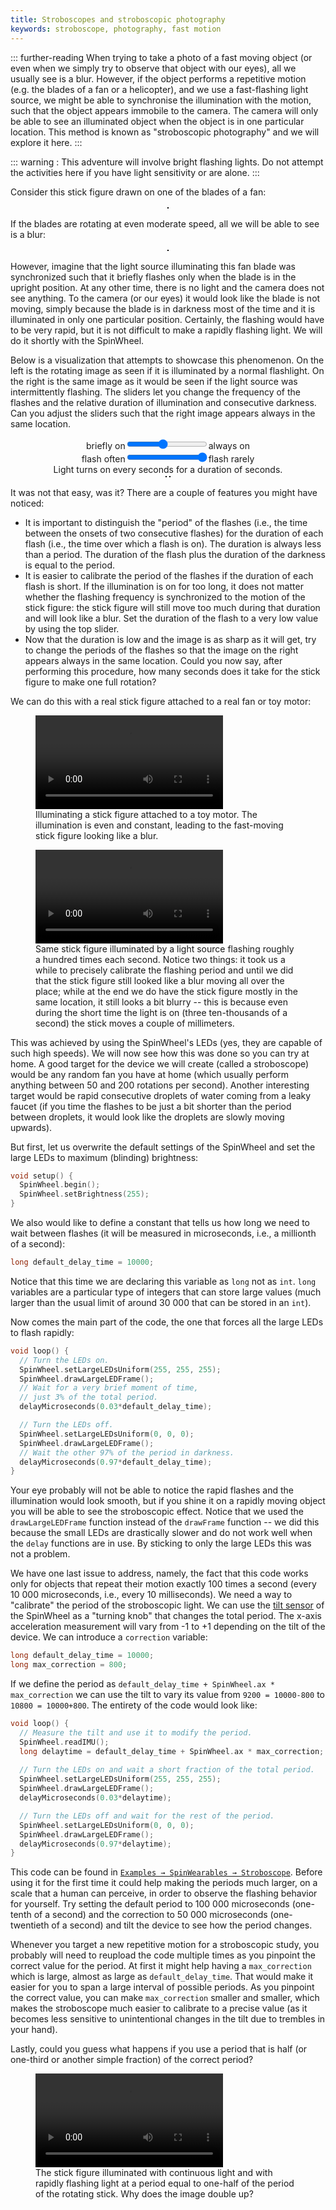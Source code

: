 ```yaml
---
title: Stroboscopes and stroboscopic photography
keywords: stroboscope, photography, fast motion
---
```


::: further-reading
When trying to take a photo of a fast moving object
(or even when we simply try to observe that object with our eyes),
all we usually see is a blur.
However, if the object performs a repetitive motion
(e.g. the blades of a fan or a helicopter),
and we use a fast-flashing light source,
we might be able to synchronise the illumination with the motion,
such that the object appears immobile to the camera.
The camera will only be able to see an illuminated object
when the object is in one particular location.
This method is known as "stroboscopic photography" and we will explore it here.
:::

::: warning :
This adventure will involve bright flashing lights. Do not attempt the activities here if you have light sensitivity or are alone.
:::

Consider this stick figure drawn on one of the blades of a fan:

<style>
.strobanim {
  justify-content: center;
  display: flex;
  flex-direction: row;
  position: relative;
}
.strobanim > canvas {
  border: solid 1px black;
  margin: 2px;
}
</style>
<div class="strobanim" id="stationary_stick_figure">
<canvas width=200 height=200></canvas>
</div>
<script>
var rotstep = 3.1415 / 25.324;

function draw_stick_figure(ctx) {
  ctx.lineWidth = 10;
  ctx.beginPath();
  ctx.arc(100, 55, 50, 0, Math.PI * 2, true); // Outer circle
  ctx.moveTo(135, 55);
  ctx.arc(100, 55, 35, 0, Math.PI, false); // Mouth (clockwise)
  ctx.moveTo(90, 45);
  ctx.arc(85, 45, 5, 0, Math.PI * 2, true); // Left eye
  ctx.moveTo(120, 45);
  ctx.arc(115, 45, 5, 0, Math.PI * 2, true); // Right eye
  ctx.stroke();
}

const stationary_stick_figure = document.getElementById('stationary_stick_figure');
const ssf_ctx = stationary_stick_figure.getElementsByTagName('canvas')[0].getContext('2d');

draw_stick_figure(ssf_ctx);
</script>

If the blades are rotating at even moderate speed, all we will be able to see is a blur:

<div class="strobanim" id="rotating_stick_figure">
<canvas width=200 height=200></canvas>
</div>
<script>
const rotating_stick_figure = document.getElementById('rotating_stick_figure');
const rsf_ctx = rotating_stick_figure.getElementsByTagName('canvas')[0].getContext('2d');
var rsf_canvas_buffer = document.createElement('canvas');
var rsf_ctx_buffer = rsf_canvas_buffer.getContext('2d');
rsf_ctx_buffer.fillStyle = "rgba(255,255,255,0.15)";
draw_stick_figure(rsf_ctx_buffer);
for (var i=0; i<=2; i++) {
  rsf_ctx_buffer.fillRect(0,0,200,200);
  rsf_ctx_buffer.translate(100,100);
  rsf_ctx_buffer.rotate(rotstep/4);
  rsf_ctx_buffer.translate(-100,-100);
  draw_stick_figure(rsf_ctx_buffer);
}
function rsf_draw() {
  rsf_ctx.translate(100,100);
  rsf_ctx.rotate(rotstep);
  rsf_ctx.translate(-100,-100);
  rsf_ctx.drawImage(rsf_canvas_buffer, 0, 0);
  window.requestAnimationFrame(rsf_draw);
}
rsf_draw();
</script>

However, imagine that the light source illuminating this fan blade was synchronized
such that it briefly flashes only when the blade is in the upright position.
At any other time, there is no light and the camera does not see anything.
To the camera (or our eyes) it would look like the blade is not moving,
simply because the blade is in darkness most of the time
and it is illuminated in only one particular position.
Certainly, the flashing would have to be very rapid,
but it is not difficult to make a rapidly flashing light.
We will do it shortly with the SpinWheel.

Below is a visualization that attempts to showcase this phenomenon.
On the left is the rotating image as seen if it is illuminated by a normal flashlight.
On the right is the same image as it would be seen if the light source was intermittently flashing.
The sliders let you change the frequency of the flashes and the relative duration of illumination and consecutive darkness.
Can you adjust the sliders such that the right image appears always in the same location.

<div style="text-align:center">briefly on<input type="range" min="10" max="100" value="50" id="strobduty">always on</div>
<div style="text-align:center">flash often<input type="range" min="10" max="100" value="100" id="strobperiod">flash rarely</div>
<div style="text-align:center">Light turns on every <strong id=visperiod></strong> seconds for a duration of <strong id=visduty></strong> seconds.</div>
<div class="strobanim" id="strob_stick_figure">
<canvas id="strob_all" width=200 height=200></canvas>
<canvas id="strob_sync" width=200 height=200></canvas>
</div>
<script>
const visduty = document.getElementById('visduty');
const visperiod = document.getElementById('visperiod');
const strobduty = document.getElementById('strobduty');
const strobperiod = document.getElementById('strobperiod');
const strob_stick_figure = document.getElementById('strob_stick_figure');
const strobsf_canvas = strob_stick_figure.getElementsByTagName('canvas')[0];
const strobsf_ctx = strobsf_canvas.getContext('2d');
const syncsf_ctx = strob_stick_figure.getElementsByTagName('canvas')[1].getContext('2d');
var strobsf_canvas_buffer = document.createElement('canvas');
var strobsf_ctx_buffer = strobsf_canvas_buffer.getContext('2d');
var strobison = false;
var firstframe = false;
strobsf_ctx.fillStyle = "rgba(200,40,40,0.55)";
strobsf_ctx_buffer.fillStyle = "rgba(255,255,255,0.15)";
syncsf_ctx.fillStyle = "rgba(255,255,255,0.15)";
draw_stick_figure(strobsf_ctx_buffer);
for (var i=0; i<=2; i++) {
  strobsf_ctx_buffer.fillRect(0,0,200,200);
  strobsf_ctx_buffer.translate(100,100);
  strobsf_ctx_buffer.rotate(rotstep/4);
  strobsf_ctx_buffer.translate(-100,-100);
  draw_stick_figure(strobsf_ctx_buffer);
}
function strobsf_draw() {
  strobsf_ctx.translate(100,100);
  strobsf_ctx.rotate(rotstep);
  strobsf_ctx.translate(-100,-100);
  strobsf_ctx.drawImage(strobsf_canvas_buffer, 0, 0);
  if (strobison) {
    syncsf_ctx.drawImage(strobsf_canvas, 0, 0);
    if (firstframe) {
      //strobsf_ctx.fillRect(0,0,200,200);
      firstframe = false;
    }
  } else {
    syncsf_ctx.fillRect(0,0,200,200);
  }
  window.requestAnimationFrame(strobsf_draw);
}
function turn_strob_on() {
  strobison = true;
  firstframe = true;
  setTimeout(turn_strob_off, strobduty.value*strobperiod.value/10);
}
function turn_strob_off() {
  strobison = false;
  setTimeout(turn_strob_on, (100-strobduty.value)*strobperiod.value/10);
}
strobperiod.oninput = function(){visperiod.innerHTML=`${strobperiod.value/100}`;visduty.innerHTML=`${strobduty.value*strobperiod.value/10000}`;}
strobduty.oninput = function(){visduty.innerHTML=`${strobduty.value*strobperiod.value/10000}`;}
strobperiod.oninput();
strobsf_draw();
turn_strob_on();
</script>

It was not that easy, was it? There are a couple of features you might have noticed:

- It is important to distinguish the "period" of the flashes (i.e., the time between the onsets of two consecutive flashes) for the duration of each flash (i.e., the time over which a flash is on). The duration is always less than a period. The duration of the flash plus the duration of the darkness is equal to the period.
- It is easier to calibrate the period of the flashes if the duration of each flash is short. If the illumination is on for too long, it does not matter whether the flashing frequency is synchronized to the motion of the stick figure: the stick figure will still move too much during that duration and will look like a blur. Set the duration of the flash to a very low value by using the top slider.
- Now that the duration is low and the image is as sharp as it will get, try to change the periods of the flashes so that the image on the right appears always in the same location. Could you now say, after performing this procedure, how many seconds does it take for the stick figure to make one full rotation?

We can do this with a real stick figure attached to a real fan or toy motor:

<figure><video src="/images/strob_blur.mp4" controls></video><figcaption>Illuminating a stick figure attached to a toy motor. The illumination is even and constant, leading to the fast-moving stick figure looking like a blur.</figcaption></figure>

<figure><video src="/images/strob_good.mp4" controls></video><figcaption>Same stick figure illuminated by a light source flashing roughly a hundred times each second. Notice two things: it took us a while to precisely calibrate the flashing period and until we did that the stick figure still looked like a blur moving all over the place; while at the end we do have the stick figure mostly in the same location, it still looks a bit blurry -- this is because even during the short time the light is on (three ten-thousands of a second) the stick moves a couple of millimeters.</figcaption></figure>

This was achieved by using the SpinWheel's LEDs (yes, they are capable of such high speeds). We will now see how this was done so you can try at home. A good target for the device we will create (called a stroboscope) would be any random fan you have at home (which usually perform anything between 50 and 200 rotations per second). Another interesting target would be rapid consecutive droplets of water coming from a leaky faucet (if you time the flashes to be just a bit shorter than the period between droplets, it would look like the droplets are slowly moving upwards).

But first, let us overwrite the default settings of the SpinWheel and set the large LEDs to maximum (blinding) brightness:

```cpp
void setup() {
  SpinWheel.begin();
  SpinWheel.setBrightness(255);
}
```

We also would like to define a constant that tells us how long we need to wait between flashes (it will be measured in microseconds, i.e., a millionth of a second):

```cpp
long default_delay_time = 10000;
```

Notice that this time we are declaring this variable as `long` not as `int`. `long` variables are a particular type of integers that can store large values (much larger than the usual limit of around 30 000 that can be stored in an `int`).

Now comes the main part of the code, the one that forces all the large LEDs to flash rapidly:

```cpp
void loop() {
  // Turn the LEDs on.
  SpinWheel.setLargeLEDsUniform(255, 255, 255);
  SpinWheel.drawLargeLEDFrame();
  // Wait for a very brief moment of time,
  // just 3% of the total period.
  delayMicroseconds(0.03*default_delay_time);

  // Turn the LEDs off.
  SpinWheel.setLargeLEDsUniform(0, 0, 0);
  SpinWheel.drawLargeLEDFrame();
  // Wait the other 97% of the period in darkness.
  delayMicroseconds(0.97*default_delay_time);
}
```

Your eye probably will not be able to notice the rapid flashes and the illumination would look smooth,
but if you shine it on a rapidly moving object you will be able to see the stroboscopic effect.
Notice that we used the `drawLargeLEDFrame` function instead of the `drawFrame` function --
we did this because the small LEDs are drastically slower and do not work well when the `delay` functions
are in use. By sticking to only the large LEDs this was not a problem.

We have one last issue to address, namely, the fact that this code works only for objects that repeat their motion
exactly 100 times a second (every 10 000 microseconds, i.e., every 10 milliseconds).
We need a way to "calibrate" the period of the stroboscopic light.
We can use the [tilt sensor](/tilt) of the SpinWheel as a "turning knob" that changes the total period.
The x-axis acceleration measurement will vary from -1 to +1 depending on the tilt of the device.
We can introduce a `correction` variable:

```cpp
long default_delay_time = 10000;
long max_correction = 800;
```
 
If we define the period as `default_delay_time + SpinWheel.ax * max_correction`
we can use the tilt to vary its value from
`9200 = 10000-800` to `10800 = 10000+800`.
The entirety of the code would look like:

```cpp
void loop() {
  // Measure the tilt and use it to modify the period.
  SpinWheel.readIMU();
  long delaytime = default_delay_time + SpinWheel.ax * max_correction;
  
  // Turn the LEDs on and wait a short fraction of the total period.
  SpinWheel.setLargeLEDsUniform(255, 255, 255);
  SpinWheel.drawLargeLEDFrame();
  delayMicroseconds(0.03*delaytime);

  // Turn the LEDs off and wait for the rest of the period.
  SpinWheel.setLargeLEDsUniform(0, 0, 0);
  SpinWheel.drawLargeLEDFrame();
  delayMicroseconds(0.97*delaytime);
}
```

This code can be found in
[`Examples → SpinWearables → Stroboscope`](/codedoc/examples/Stroboscope/Stroboscope.ino.html).
Before using it for the first time it could help making the periods much larger,
on a scale that a human can perceive, in order to observe the flashing behavior for yourself.
Try setting the default period to 100 000 microseconds (one-tenth of a second) and the
correction to 50 000 microseconds (one-twentieth of a second) and tilt the device to
see how the period changes.

Whenever you target a new repetitive motion for a stroboscopic study,
you probably will need to reupload the code multiple times as you pinpoint the correct value for the period.
At first it might help having a `max_correction` which is large, almost as large as `default_delay_time`.
That would make it easier for you to span a large interval of possible periods.
As you pinpoint the correct value, you can make `max_correction` smaller and smaller,
which makes the stroboscope much easier to calibrate to a precise value
(as it becomes less sensitive to unintentional changes in the tilt due to trembles in your hand).

Lastly, could you guess what happens if you use a period that is half (or one-third or another simple fraction)
of the correct period?

<figure><video src="/images/strob_half.mp4" controls></video><figcaption>The stick figure illuminated with continuous light and with rapidly flashing light at a period equal to one-half of the period of the rotating stick. Why does the image double up?</figcaption></figure>
